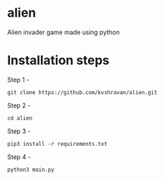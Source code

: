 # alien
Alien invader game made using python

# Installation steps
Step 1 -
```
git clone https://github.com/kvshravan/alien.git

```

Step 2 - 
```
cd alien
```
Step 3 - 
```
pip3 install -r requirements.txt
```

Step 4 - 
```
python3 main.py
```
